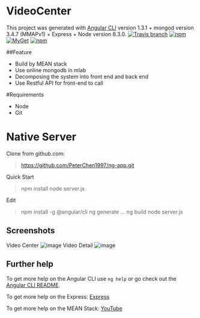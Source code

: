 # VideoCenter

This project was generated with [Angular CLI](https://github.com/angular/angular-cli) version 1.3.1 + mongod version 3.4.7 (MMAPv1) + Express + Node version 8.3.0.
[![Travis branch](https://img.shields.io/travis/rust-lang/rust/master.svg)]()  [![npm](https://img.shields.io/npm/v/npm.svg)]()  [![MyGet](https://img.shields.io/myget/mongodb/v/MongoDB.Driver.Core.svg)]() [![npm](https://img.shields.io/npm/l/express.svg)]()

##Feature
- Build by MEAN stack
- Use online mongodb in mlab
- Decomposing the system into front end and back end
- Use Restful API for front-end to call

#Requirements
- Node
- Git

# Native Server
Clone from github.com:
> https://github.com/PeterChen1997/ng-app.git

Quick Start
> npm install
> node server.js

Edit
> npm install -g @angular/cli
> ng generate ...
> ng build
> node server.js

## Screenshots
Video Center
![image](https://github.com/ng-app/center.jpg)
Video Detail
![image](https://github.com/ng-app/detail.jpg)

## Further help

To get more help on the Angular CLI use `ng help` or go check out the [Angular CLI README](https://github.com/angular/angular-cli/blob/master/README.md).

To get more help on the Express: [Express](http://www.expressjs.com.cn/)

To get more help on the MEAN Stack: [YouTube](https://www.youtube.com/channel/UC80PWRj_ZU8Zu0HSMNVwKWw)
